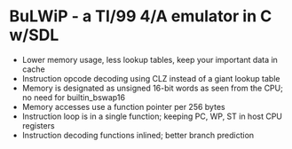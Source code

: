 # BuLWiP - a TI/99 4/A emulator in C w/SDL

- Lower memory usage, less lookup tables, keep your important data in cache
- Instruction opcode decoding using CLZ instead of a giant lookup table
- Memory is designated as unsigned 16-bit words as seen from the CPU; no need for builtin_bswap16
- Memory accesses use a function pointer per 256 bytes
- Instruction loop is in a single function; keeping PC, WP, ST in host CPU registers
- Instruction decoding functions inlined; better branch prediction
